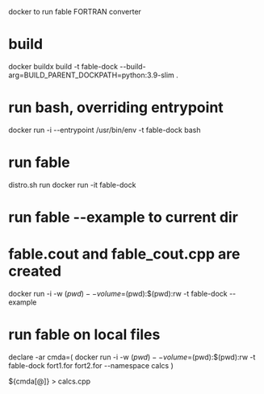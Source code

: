 
docker to run fable FORTRAN converter

# build
docker buildx build -t fable-dock --build-arg=BUILD_PARENT_DOCKPATH=python:3.9-slim .

# run bash, overriding entrypoint
docker run -i --entrypoint /usr/bin/env -t fable-dock bash

# run fable
distro.sh run
docker run -it fable-dock

# run fable --example to current dir
# fable.cout and fable_cout.cpp are created
docker run -i -w $(pwd) --volume=$(pwd):$(pwd):rw -t fable-dock --example

# run fable on local files
declare -ar cmda=(
    docker run -i -w $(pwd)
    --volume=$(pwd):$(pwd):rw
    -t fable-dock
    fort1.for
    fort2.for
    --namespace calcs
)

${cmda[@]} > calcs.cpp
